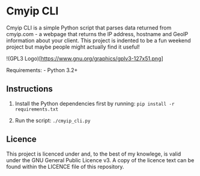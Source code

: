 # Cmyip CLI

Cmyip CLI is a simple Python script that parses data returned from cmyip.com - a webpage that returns the IP address, hostname and GeoIP information about your client. This project is indented to be a fun weekend project but maybe people might actually find it useful!

!(GPL3 Logo)[https://www.gnu.org/graphics/gplv3-127x51.png]

Requirements:
    - Python 3.2+

## Instructions

1. Install the Python dependencies first by running:
`pip install -r requirements.txt`

2. Run the script: 
`./cmyip_cli.py`

## Licence

This project is licenced under and, to the best of my knowlege, is valid under the GNU General Public Licence v3. A copy of the licence text can be found within the LICENCE file of this repository.

